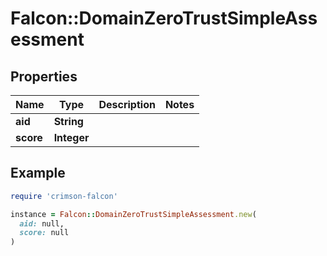 # Falcon::DomainZeroTrustSimpleAssessment

## Properties

| Name | Type | Description | Notes |
| ---- | ---- | ----------- | ----- |
| **aid** | **String** |  |  |
| **score** | **Integer** |  |  |

## Example

```ruby
require 'crimson-falcon'

instance = Falcon::DomainZeroTrustSimpleAssessment.new(
  aid: null,
  score: null
)
```

